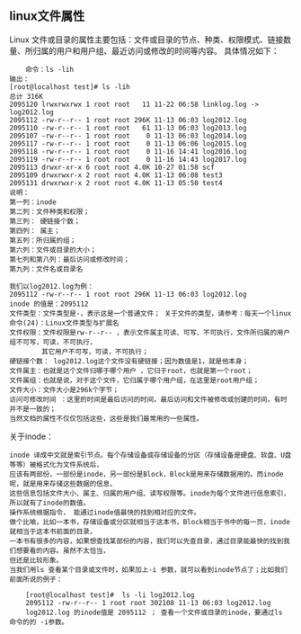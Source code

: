 ## linux文件属性
Linux 文件或目录的属性主要包括：文件或目录的节点、种类、权限模式、链接数量、所归属的用户和用户组、最近访问或修改的时间等内容。
具体情况如下：

        命令：ls -lih
    输出：
    [root@localhost test]# ls -lih
    总计 316K
    2095120 lrwxrwxrwx 1 root root   11 11-22 06:58 linklog.log -> log2012.log
    2095112 -rw-r--r-- 1 root root 296K 11-13 06:03 log2012.log
    2095110 -rw-r--r-- 1 root root   61 11-13 06:03 log2013.log
    2095107 -rw-r--r-- 1 root root    0 11-13 06:03 log2014.log
    2095117 -rw-r--r-- 1 root root    0 11-13 06:06 log2015.log
    2095118 -rw-r--r-- 1 root root    0 11-16 14:41 log2016.log
    2095119 -rw-r--r-- 1 root root    0 11-16 14:43 log2017.log
    2095113 drwxr-xr-x 6 root root 4.0K 10-27 01:58 scf
    2095109 drwxrwxr-x 2 root root 4.0K 11-13 06:08 test3
    2095131 drwxrwxr-x 2 root root 4.0K 11-13 05:50 test4
    说明：
    第一列：inode
    第二列：文件种类和权限；
    第三列： 硬链接个数；
    第四列： 属主；
    第五列：所归属的组；
    第六列：文件或目录的大小；
    第七列和第八列：最后访问或修改时间；
    第九列：文件名或目录名

    我们以log2012.log为例：
    2095112 -rw-r--r-- 1 root root 296K 11-13 06:03 log2012.log
    inode 的值是：2095112
    文件类型：文件类型是-，表示这是一个普通文件； 关于文件的类型，请参考：每天一个linux命令(24)：Linux文件类型与扩展名
    文件权限：文件权限是rw-r--r-- ，表示文件属主可读、可写、不可执行，文件所归属的用户组不可写，可读，不可执行，
            其它用户不可写，可读，不可执行；
    硬链接个数： log2012.log这个文件没有硬链接；因为数值是1，就是他本身；
    文件属主：也就是这个文件归哪于哪个用户 ，它归于root，也就是第一个root；
    文件属组：也就是说，对于这个文件，它归属于哪个用户组，在这里是root用户组；
    文件大小：文件大小是296k个字节；
    访问可修改时间 ：这里的时间是最后访问的时间，最后访问和文件被修改或创建的时间，有时并不是一致的；
    当然文档的属性不仅仅包括这些，这些是我们最常用的一些属性。

关于inode：

    inode 译成中文就是索引节点。每个存储设备或存储设备的分区（存储设备是硬盘、软盘、U盘等等）被格式化为文件系统后，
    应该有两部份，一部份是inode，另一部份是Block，Block是用来存储数据用的。而inode呢，就是用来存储这些数据的信息，
    这些信息包括文件大小、属主、归属的用户组、读写权限等。inode为每个文件进行信息索引，所以就有了inode的数值。
    操作系统根据指令， 能通过inode值最快的找到相对应的文件。
    做个比喻，比如一本书，存储设备或分区就相当于这本书，Block相当于书中的每一页，inode 就相当于这本书前面的目录，
    一本书有很多的内容，如果想查找某部份的内容，我们可以先查目录，通过目录能最快的找到我们想要看的内容。虽然不太恰当，
    但还是比较形象。
    当我们用ls 查看某个目录或文件时，如果加上-i 参数，就可以看到inode节点了；比如我们前面所说的例子：

        [root@localhost test]#  ls -li log2012.log
        2095112 -rw-r--r-- 1 root root 302108 11-13 06:03 log2012.log
        log2012.log 的inode值是 2095112 ； 查看一个文件或目录的inode，要通过ls 命令的的 -i参数。